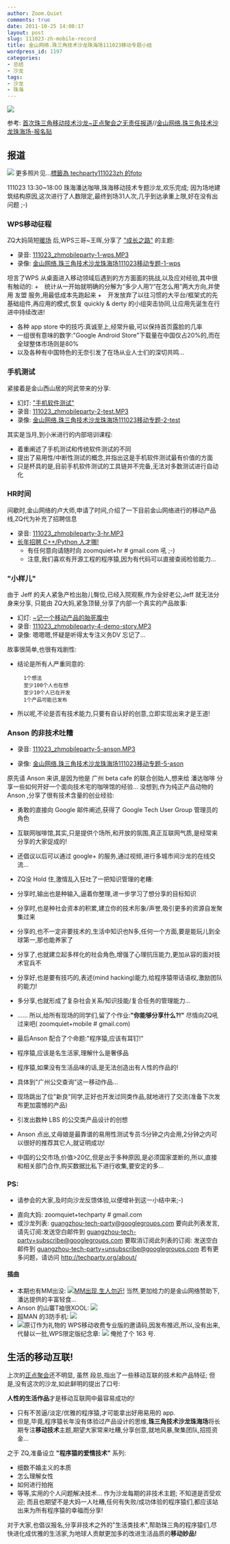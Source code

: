 ```yaml
---
author: Zoom.Quiet
comments: true
date: 2011-10-25 14:00:17
layout: post
slug: 111023-zh-mobile-record
title: 金山网络.珠三角技术沙龙珠海场111023移动专题小结
wordpress_id: 1197
categories:
- 总结
- 沙龙
tags:
- 沙龙
- 珠海
---
```


[![](http://techparty.org/wp-content/uploads/2011/10/R0028545.jpg)](http://techparty.org/wp-content/uploads/2011/10/R0028545.jpg)

参考: [首次珠三角移动技术沙龙~正点聚会之无责任报道](http://techparty.org/2011/09/26/mobileparty-zd11092/)//[金山网络.珠三角技术沙龙珠海场-报名贴](http://techparty.org/2011/10/13/111023-zh-mobile-honeypanda/)


## 报道


[![](http://techparty.org/wp-content/uploads/2011/10/111123-zhtechparty-1024x768.jpg)](http://techparty.org/wp-content/uploads/2011/10/111123-zhtechparty.jpg)
更多照片见...[標籤為 techparty111023zh 的foto](http://www.flickr.com/photos/zoomq/tags/techparty111023zh/)

111023 13:30~18:00 珠海潘达咖啡,珠海移动技术专题沙龙,欢乐完成;
因为场地建筑结构原因,这次进行了人数限定,最终到场31人次,几乎到达承重上限,好在没有出问题 ;-)


### WPS移动征程


ZQ大妈简短[暖场](http://code.ijinshan.com/res/r/111023-techparty-ZH-mobile/111023_zhmobileparty-0-intro.MP3)
后,WPS三哥~王晖,分享了 ["成长之路"](http://www.slideshare.net/Zoom.Quiet/kingsoft-office2011-10) 的主题:
- 录音: [111023_zhmobileparty-1-wps.MP3](http://code.ijinshan.com/res/r/111023-techparty-ZH-mobile/111023_zhmobileparty-1-wps.MP3)
- 录像: [金山网络.珠三角技术沙龙珠海场111023移动专题-1-wps](http://v.youku.com/v_playlist/f5647241o1p2.html)

坦言了WPS 从桌面进入移动领域后遇到的方方面面的挑战,以及应对经验,其中很有触动的:
+　统计从一开始就明确的分解为“多少人用”/“在怎么用”两大方向,并使用 友盟 服务,用最低成本先跑起来
+　开发放弃了以往习惯的大平台/框架式的先基础组件,再应用的模式,恢复 quickly & derty 的小组突击协同,让应用先诞生在行进中持续改进!
+ 各种 app store 中的技巧:真诚至上,经常升級,可以保持首页露脸的几率
+ 一组很有意味的数字:"Google Android Store"下载量在中国仅占20%的,而在全球整体市场则是80%
+ 以及各种有中国特色的无奈引发了在场从业人士们的深切共鸣...


### 手机测试


紧接着是金山西山居的阿武带来的分享:
- 幻灯: ["手机软件测试"](http://www.slideshare.net/Zoom.Quiet/110929-kn)
- 录音: [111023_zhmobileparty-2-test.MP3](http://code.ijinshan.com/res/r/111023-techparty-ZH-mobile/111023_zhmobileparty-2-test.MP3)
- 录像: [金山网络.珠三角技术沙龙珠海场111023移动专题-2-test](http://v.youku.com/v_playlist/f5647241o1p1.html)

其实是当月,到小米进行的内部培训课程:
+ 着重阐述了手机测试和传统软件测试的不同
+ 提出了易用性/中断性测试的概念,并指出这是手机软件测试最有价值的方面
+ 只是杯具的是,目前手机软件测试的工具链并不完备,无法对多数测试进行自动化



### HR时间


间歇时,金山网络的卢大师,申请了时间,介绍了一下目前金山网络进行的移动产品线,ZQ代为补充了招聘信息
- 录音: [111023_zhmobileparty-3-hr.MP3](http://code.ijinshan.com/res/r/111023-techparty-ZH-mobile/111023_zhmobileparty-3-hr.MP3)
- [长年招聘 C++/Python 人才哪!](http://code.google.com/p/cpyug/wiki/KingsoftPythoner)
    + 有任何意向请随时向 zoomquiet+hr # gmail.com 吼 ;-)
    + 注意,我们喜欢有开源工程的程序猿,因为有代码可以直接查阅检验能力...



### "小样儿"


由于 Jeff 的夫人紧急产检出胎儿臀位,已经入院观察,作为全好老公,Jeff 就无法分身来分享,
只能由 ZQ大妈,紧急顶替,分享了内部一个真实的产品故事:
- 幻灯: [~记一个移动产品的胎死腹中](http://code.ijinshan.com/res/s5/111023-demo-story/)
- 录音: [111023_zhmobileparty-4-demo-story.MP3](http://code.ijinshan.com/res/r/111023-techparty-ZH-mobile/111023_zhmobileparty-4-demo-story.MP3)
- 录像: 嗯嗯嗯,怀疑是听得太专注义务DV 忘记了...

故事很简单,也很有戏剧性:
+ 结论是所有人严重同意的:

    
        1个想法
        至少100个人也在想
        至少10个人已在开发
        1个产品可能已发布


+ 所以呢,不论是否有技术能力,只要有自认好的创意,立即实现出来才是王道!



### Anson 的非技术吐糟



- 录音:  [111023_zhmobileparty-5-anson.MP3](http://code.ijinshan.com/res/r/111023-techparty-ZH-mobile/111023_zhmobileparty-5-Anson.MP3)

- 录像: [金山网络.珠三角技术沙龙珠海场111023移动专题-5-ason](http://v.youku.com/v_playlist/f5647241o1p3.html)

原先请 Anson 来讲,是因为他是 广州 beta cafe 的联合创始人,想来给 潘达咖啡 分享一些如何开好一个面向技术宅的咖啡馆的经验...
没想到,作为纯正产品动物的 Anson ,分享了很有技术含量的创业经验:
+ 勇敢的直接向 Google 邮件阐述,获得了 Google Tech User Group 管理员的角色
+ 互联网咖啡馆,其实,只是提供个场所,和开放的氛围,真正互联网气质,是经常来分享的大家促成的!
+ 还倡议以后可以通过 google+ 的服务,通过视频,进行多城市间沙龙的在线交流...
+ ZQ没 Hold 住,激情乱入狂吐了一把知识管理的老糟:
+ 分享时,输出也是种输入,逼着你整理,进一步学习了想分享的目标知识
+ 分享时,也是种社会资本的积累,建立你的技术形象/声誉,吸引更多的资源自发聚集过来
+ 分享的,也不一定非要技术的,生活中知识也N多,任何一个方面,要是能玩儿到全球第一,那也能养家了
+ 分享了,也就建立起多样化的社会角色,增强了心理抗压能力,更加从容的面对技术官兵不
+ 分享好,也是要有技巧的,表述(mind hacking)能力,给程序猿带话语权,激励团队的能力!
+ 多分享,也就形成了复杂社会关系/知识技能/复合任务的管理能力...
+ ......
所以,给所有现场的同学们,留了个作业:**"你能够分享什么?!"**
尽情向ZQ吼过来吧( zoomquiet+mobile # gmail.com)

+ 最后Anson 配合了个命题:"程序猿,应该有耳钉!"
+ 程序猿,应该是名生活家,理解什么是奢侈品
+ 程序猿,如果没有生活品味的话,是无法创造出有人性的作品的!
+ 具体到"广州公交查询"这一移动作品...
+ 现场跳出了位"新良"同学,正好也开发过同类作品,就地进行了交流(准备下次发布更加震憾的产品)
+ 引发出数种 LBS 的公交类产品设计的创想
+ Anson 点出,丈母娘是最靠谱的易用性测试专员:5分钟之内会用,2分钟之内可以很好的推荐其它人,就证明成功!
+ 中国的公交市场,价值>20亿,但是出于多种原因,是必须国家垄断的,所以,直接和相关部门合作,购买数据比私下进行收集,要安定的多...


### PS:


- 请参会的大家,及时向沙龙反馈体验,以便增补到这一小结中来;-)
+ 直向大妈: zoomquiet+techparty # gmail.com
+ 或沙龙列表: guangzhou-tech-party@googlegroups.com
要向此列表发言,请先订阅:发送空白邮件到 guangzhou-tech-party+subscribe@googlegroups.com
要取消订阅此列表的订阅: 发送空白邮件到 guangzhou-tech-party+unsubscribe@googlegroups.com
若有更多问题，请访问 http://techparty.org/about/


#### 插曲


- 本期也有MM出没: [![MM出现,生人勿近!](http://techparty.org/wp-content/uploads/2011/10/R0028530-300x225.jpg)](http://techparty.org/wp-content/uploads/2011/10/R0028530.jpg) 当然,更加给力的是金山网络赞助下,潘达提供的丰富轻食...
- Anson 的山寨T裇很XOOL: [![](http://techparty.org/wp-content/uploads/2011/10/R0028528-300x225.jpg)](http://techparty.org/wp-content/uploads/2011/10/R0028528.jpg)
- 超MAN 的3防手机: [![](http://techparty.org/wp-content/uploads/2011/10/R0028559-300x237.jpg)](http://techparty.org/wp-content/uploads/2011/10/R0028559.jpg)
- [![](http://techparty.org/wp-content/uploads/2011/10/R0028582-300x246.jpg)](http://techparty.org/wp-content/uploads/2011/10/R0028582.jpg)原订作为礼物的 WPS移动收费专业版的邀请码,因发布推迟,所以,没有出来,代替以一批,WPS限定版纪念章:
[![](http://techparty.org/wp-content/uploads/2011/10/R0028584-300x238.jpg)](http://techparty.org/wp-content/uploads/2011/10/R0028584.jpg) 俺抢了个 163 号.


## 生活的移动互联!


上次的[正点聚会](http://techparty.org/2011/09/26/mobileparty-zd11092/)还不明显,
虽然 段总,指出了一些移动互联的技术和产品特征;
但是,没有这次的沙龙,如此鲜明的提出了口号:

**人性的生活作品**才是移动互联网中最容易成功的!

+ 只有不苦逼/淡定/优雅的程序猿,才可能拿出好用易用的 app.
+ 但是,毕竟,程序猿长年没有体验过产品设计的思维,**珠三角技术沙龙珠海场**将长期专注**移动技术**主题,期望大家常来吐糟,分享创意,就地风暴,聚集团队,招揽资金...

之于 ZQ,准备设立 **"程序猿的爱情技术"** 系列:
+ 细数不婚主义的本质
+ 怎么理解女性
+ 如何进行拍拖
+ 等等,实用的个人问题解决技术...
作为沙龙每期的非技术主题; 不知道是否受欢迎; 而且也期望不是大妈一人吐糟,任何有失败/成功体验的程序猿们,都应该站出来为所有程序猿的幸福而分享!

对于大家,也倡议报名,分享非技术之外的"生活类技术",帮助珠三角的程序猿们,尽快进化成优雅的生活家,为地球人贡献更加多的改进生活品质的**移动妙品!**

